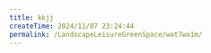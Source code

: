 ```yaml
---
title: kkjj
createTime: 2024/11/07 23:24:44
permalink: /LandscapeLeisureGreenSpace/wat7wo1m/
---
```

